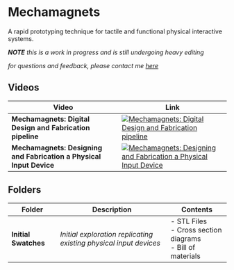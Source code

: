 # Mechamagnets
A rapid prototyping technique for tactile and functional physical interactive systems.

_**NOTE** this is a work in progress and is still undergoing heavy editing_

_for questions and feedback, please contact me [here](clement.zheng@colorado.edu)_

## Videos
| Video | Link |
| --- | --- |
| **Mechamagnets: Digital Design and Fabrication pipeline** | [![Mechamagnets: Digital Design and Fabrication pipeline](https://i.vimeocdn.com/video/690320654_200x150.webp)](https://vimeo.com/261341959) |
| **Mechamagnets: Designing and Fabrication a Physical Input Device** | [![Mechamagnets: Designing and Fabrication a Physical Input Device](https://i.vimeocdn.com/video/690320565_200x150.webp)](https://vimeo.com/261341817) |

## Folders

| Folder | Description | Contents
| --- | --- | --- |
| **Initial Swatches** | _Initial exploration replicating existing physical input devices_ | - STL Files<br>- Cross section diagrams<br>- Bill of materials |